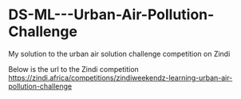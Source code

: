# DS-ML---Urban-Air-Pollution-Challenge
My solution to the urban air solution challenge competition on Zindi

Below is the url to the Zindi competition
https://zindi.africa/competitions/zindiweekendz-learning-urban-air-pollution-challenge